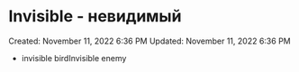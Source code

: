 # Invisible - невидимый

Created: November 11, 2022 6:36 PM
Updated: November 11, 2022 6:36 PM

- invisible birdInvisible enemy